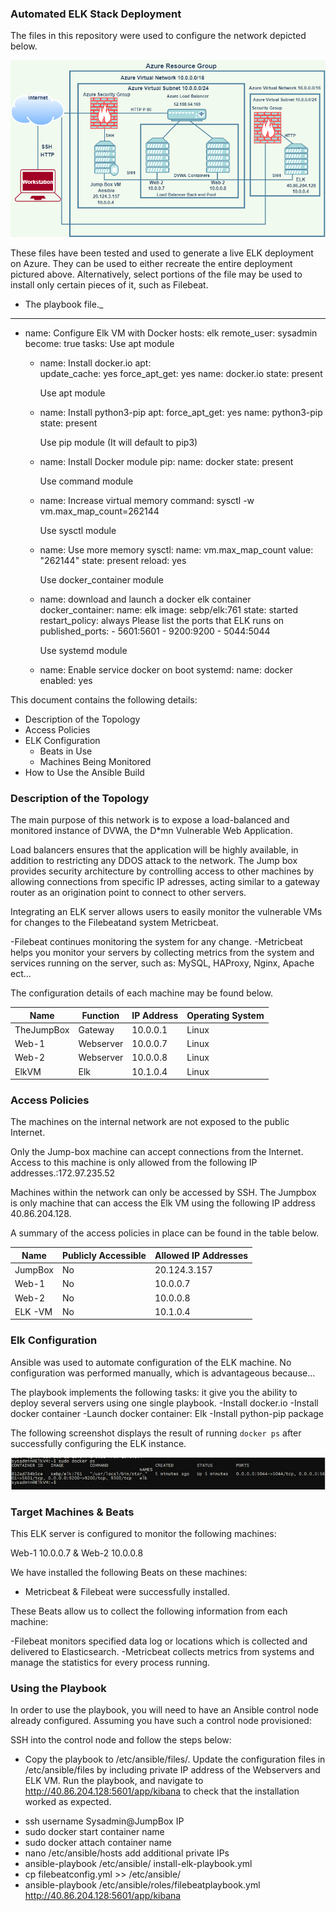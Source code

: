 ### Automated ELK Stack Deployment

The files in this repository were used to configure the network depicted below.

![ ](Diagram/ELK_Diagram.png)

These files have been tested and used to generate a live ELK deployment on Azure. They can
be used to either recreate the entire deployment pictured above. Alternatively, select 
portions of the  file may be used to install only certain pieces of it, such as Filebeat.

  -  The playbook file._
  ---
- name: Configure Elk VM with Docker
  hosts: elk
  remote_user: sysadmin
  become: true
  tasks:
      Use apt module
    - name: Install docker.io
      apt:              
        update_cache: yes
        force_apt_get: yes
        name: docker.io 
        state: present
                       
        Use apt module 
    - name: Install python3-pip
      apt:
        force_apt_get: yes
        name: python3-pip
        state: present

        Use pip module (It will default to pip3)
    - name: Install Docker module
      pip:
        name: docker
        state: present
   
       Use command module
    - name: Increase virtual memory
      command: sysctl -w vm.max_map_count=262144

       Use sysctl module
    - name: Use more memory
      sysctl:
        name: vm.max_map_count
        value: "262144"
        state: present
        reload: yes

       Use docker_container module
    - name: download and launch a docker elk container
      docker_container:
        name: elk
        image: sebp/elk:761
        state: started
        restart_policy: always
         Please list the ports that ELK runs on
        published_ports:
          -  5601:5601
          -  9200:9200
          -  5044:5044

        Use systemd module
    - name: Enable service docker on boot
      systemd:
        name: docker
        enabled: yes

This document contains the following details:
- Description of the Topology
- Access Policies
- ELK Configuration
  - Beats in Use
  - Machines Being Monitored
- How to Use the Ansible Build


### Description of the Topology

The main purpose of this network is to expose a load-balanced and monitored instance of DVWA, the D*mn Vulnerable Web Application.

Load balancers ensures that the application will be highly available, in addition to restricting any DDOS attack to the network.
The Jump box provides security architecture by controlling access to other machines by allowing connections from specific IP 
adresses, acting similar to a gateway router as an origination point to connect to other servers.

Integrating an ELK server allows users to easily monitor the vulnerable VMs for changes to the Filebeatand system Metricbeat.

-Filebeat continues monitoring the system for any change.
-Metricbeat helps you monitor your servers by collecting 
 metrics from the system and services running on the server, 
 such as: MySQL, HAProxy, Nginx, Apache ect...

The configuration details of each machine may be found below.

| Name      | Function | IP Address | Operating System |
|---------- |----------|------------|------------------|
| TheJumpBox| Gateway  | 10.0.0.1   | Linux            |
| Web-1     | Webserver| 10.0.0.7   | Linux            |
| Web-2     | Webserver| 10.0.0.8   | Linux            |
| ElkVM     |   Elk    | 10.1.0.4   | Linux            |

### Access Policies

The machines on the internal network are not exposed to the public Internet. 

Only the Jump-box machine can accept connections from the Internet. Access 
to this machine is only allowed from the following IP addresses.:172.97.235.52

Machines within the network can only be accessed by SSH.
The Jumpbox is only machine that can access the Elk VM using the following IP address 40.86.204.128.

A summary of the access policies in place can be found in the table below.

| Name     | Publicly Accessible | Allowed IP Addresses |
|----------|---------------------|----------------------|
| JumpBox  |     No              |  20.124.3.157        |
|  Web-1   |     No              |  10.0.0.7            |
|  Web-2   |     No              |  10.0.0.8            |                      |
|  ELK -VM |     No              |  10.1.0.4            |

### Elk Configuration

Ansible was used to automate configuration of the ELK machine. No configuration was performed manually, which is advantageous because...

The playbook implements the following tasks: it give you the ability to deploy several servers using one single playbook.
-Install docker.io
-Install docker container
-Launch docker container: Elk
-Install python-pip package

The following screenshot displays the result of running `docker ps` after successfully configuring the ELK instance.

![](Images/docker_ps_output.png)

### Target Machines & Beats
This ELK server is configured to monitor the following machines:

 Web-1 10.0.0.7 & Web-2 10.0.0.8

We have installed the following Beats on these machines:

- Metricbeat & Filebeat were successfully installed. 

These Beats allow us to collect the following information from each machine:

-Filebeat monitors specified data log or locations which is collected and delivered to Elasticsearch.
-Metricbeat collects metrics from systems and manage the statistics for every process running.

### Using the Playbook
In order to use the playbook, you will need to have an Ansible control node already configured. 
Assuming you have such a control node provisioned: 

SSH into the control node and follow the steps below:
- Copy the playbook to /etc/ansible/files/.
Update the configuration files in /etc/ansible/files by including private IP address of the Webservers and ELK VM.
Run the playbook, and navigate to http://40.86.204.128:5601/app/kibana to check that the installation worked as expected.    

* ssh username Sysadmin@JumpBox IP
* sudo docker start container name
* sudo docker attach container name
* nano /etc/ansible/hosts add additional private IPs
* ansible-playbook /etc/ansible/ install-elk-playbook.yml
* cp filebeatconfig.yml >> /etc/ansible/
* ansible-playbook /etc/ansible/roles/filebeatplaybook.yml
http://40.86.204.128:5601/app/kibana
